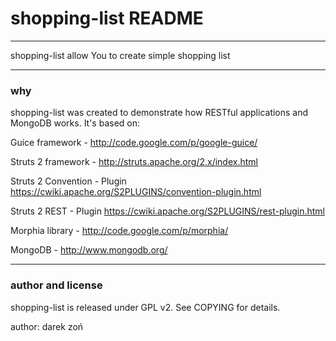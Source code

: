 # shopping-list README

----

shopping-list allow You to create simple shopping list

----
### why 

shopping-list was created to demonstrate how RESTful applications and MongoDB works.
It's based on:

  Guice framework - http://code.google.com/p/google-guice/
  
  Struts 2 framework - http://struts.apache.org/2.x/index.html
  
  Struts 2 Convention - Plugin https://cwiki.apache.org/S2PLUGINS/convention-plugin.html
  
  Struts 2 REST - Plugin https://cwiki.apache.org/S2PLUGINS/rest-plugin.html
  
  Morphia library - http://code.google.com/p/morphia/
  
  MongoDB - http://www.mongodb.org/
  

  
----

### author and license

shopping-list is released under GPL v2. See COPYING for details.

author: darek zoń

    